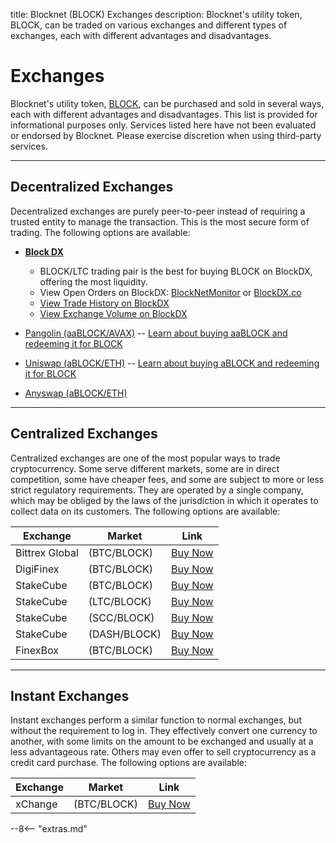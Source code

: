 title: Blocknet (BLOCK) Exchanges
description: Blocknet's utility token, BLOCK, can be traded on various exchanges and different types of  exchanges, each with different advantages and disadvantages.


# Exchanges
Blocknet's utility token, [BLOCK](/blockchain/introduction), can be purchased and sold in several ways, each with different advantages and disadvantages. This list is provided for informational purposes only. Services listed here have not been evaluated or endorsed by Blocknet. Please exercise discretion when using third-party services.

---

## Decentralized Exchanges
Decentralized exchanges are purely peer-to-peer instead of requiring a trusted entity to manage the transaction. This is the most secure form of trading. The following options are available:

* [__Block DX__](/blockdx/setup)
	* BLOCK/LTC trading pair is the best for buying BLOCK on BlockDX, offering the most liquidity.
    * View Open Orders on BlockDX: [BlockNetMonitor](https://www.blocknetmonitor.com/?p=openorders) or [BlockDX.co](https://www.blockdx.co/orders)
    * [View Trade History on BlockDX](https://www.blockdx.co/trade-history)
    * [View Exchange Volume on BlockDX](https://twitter.com/DxStats)
* [Pangolin (aaBLOCK/AVAX)](https://app.pangolin.exchange/#/swap?inputCurrency=0xc931f61b1534eb21d8c11b24f3f5ab2471d4ab50) -- [Learn about buying aaBLOCK and redeeming it for BLOCK](https://gist.github.com/ConanMishler/bdbd910a63197c4c6598d1475164362b)

* [Uniswap (aBLOCK/ETH)](https://app.uniswap.org/#/swap?inputCurrency=0xe692c8d72bd4ac7764090d54842a305546dd1de5) -- [Learn about buying aBLOCK and redeeming it for BLOCK](https://gist.github.com/ConanMishler/e3bf4218463bf9f8bf1480652d8ad117)

* [Anyswap (aBLOCK/ETH)](https://anyswap.exchange/swap)

---

## Centralized Exchanges
Centralized exchanges are one of the most popular ways to trade
cryptocurrency. Some serve different markets, some are in direct
competition, some have cheaper fees, and some are subject to more or
less strict regulatory requirements. They are operated by a single
company, which may be obliged by the laws of the jurisdiction in which
it operates to collect data on its customers. The following options are available:

Exchange        | Market        | Link
----------------|---------------|------
Bittrex Global  | (BTC/BLOCK)   | [Buy Now](https://global.bittrex.com/Market/Index?MarketName=BTC-BLOCK)
DigiFinex       | (BTC/BLOCK)   | [Buy Now](https://www.digifinex.io/en-ww/trade/BTC/BLOCK)
StakeCube       | (BTC/BLOCK)   | [Buy Now](https://stakecube.net/app/exchange/BLOCK_BTC)
StakeCube       | (LTC/BLOCK)   | [Buy Now](https://stakecube.net/app/exchange/BLOCK_LTC)
StakeCube       | (SCC/BLOCK)   | [Buy Now](https://stakecube.net/app/exchange/BLOCK_SCC)
StakeCube       | (DASH/BLOCK)  | [Buy Now](https://stakecube.net/app/exchange/BLOCK_DASH)
FinexBox        | (BTC/BLOCK)   | [Buy Now](https://www.finexbox.com/market/pair/BLOCK-BTC.html)

---

## Instant Exchanges
Instant exchanges perform a similar function to normal exchanges, but without the requirement to log in. They effectively convert one currency to another, with some limits on the amount to be exchanged and usually at a less advantageous rate. Others may even offer to sell cryptocurrency as a credit card purchase. The following options are available:

Exchange        | Market        | Link
----------------|---------------|------
xChange         | (BTC/BLOCK)   | [Buy Now](https://xchange.me/)

<!-- CoinSwitch      | (BTC/BLOCK)   | [Buy Now](https://coinswitch.co/) -->












<script type="text/javascript">
// read instructions for related links in ../snippets/extras.md
var relatedLinks = [];
</script>

--8<-- "extras.md"





